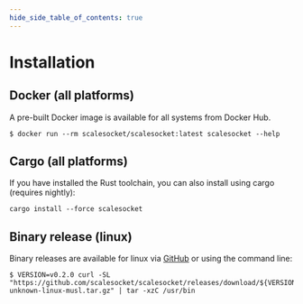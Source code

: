 ```yaml
---
hide_side_table_of_contents: true
---
```

# Installation

## Docker (all platforms)

A pre-built Docker image is available for all systems from Docker Hub.

```shell
$ docker run --rm scalesocket/scalesocket:latest scalesocket --help
```

## Cargo (all platforms)

If you have installed the Rust toolchain, you can also install using cargo (requires nightly):

```shell
cargo install --force scalesocket
```

## Binary release (linux)

Binary releases are available for linux via [GitHub](https://github.com/scalesocket/scalesocket/releases) or using the command line:

```shell
$ VERSION=v0.2.0 curl -SL "https://github.com/scalesocket/scalesocket/releases/download/${VERSION}/scalesocket_${VERSION}_x86_64-unknown-linux-musl.tar.gz" | tar -xzC /usr/bin
```


